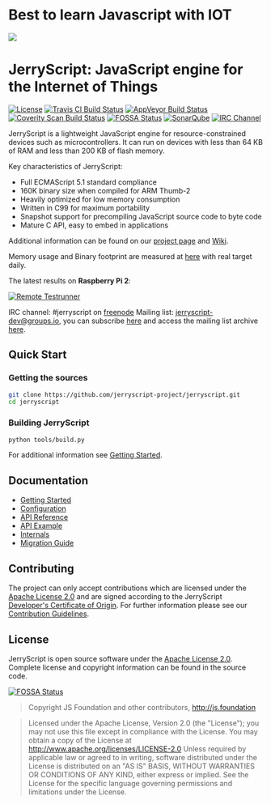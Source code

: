 # Best to learn Javascript with IOT


![](https://github.com/jerryscript-project/jerryscript/blob/master/LOGO.png)
# JerryScript: JavaScript engine for the Internet of Things
[![License](https://img.shields.io/badge/licence-Apache%202.0-brightgreen.svg?style=flat)](LICENSE)
[![Travis CI Build Status](https://travis-ci.org/jerryscript-project/jerryscript.svg?branch=master)](https://travis-ci.org/jerryscript-project/jerryscript)
[![AppVeyor Build Status](https://ci.appveyor.com/api/projects/status/ct8reap35u2vooa5/branch/master?svg=true)](https://ci.appveyor.com/project/jerryscript-project/jerryscript/branch/master)
[![Coverity Scan Build Status](https://scan.coverity.com/projects/12127/badge.svg)](https://scan.coverity.com/projects/jerryscript-project)
[![FOSSA Status](https://app.fossa.io/api/projects/git%2Bhttps%3A%2F%2Fgithub.com%2Fjerryscript-project%2Fjerryscript.svg?type=shield)](https://app.fossa.io/projects/git%2Bhttps%3A%2F%2Fgithub.com%2Fjerryscript-project%2Fjerryscript?ref=badge_shield)
[![SonarQube](https://sonarcloud.io/api/project_badges/measure?project=jerryscript-project_jerryscript&metric=ncloc)](https://sonarcloud.io/dashboard?id=jerryscript-project_jerryscript)
[![IRC Channel](https://img.shields.io/badge/chat-on%20freenode-brightgreen.svg)](https://kiwiirc.com/client/irc.freenode.net/#jerryscript)

JerryScript is a lightweight JavaScript engine for resource-constrained devices such as microcontrollers. It can run on devices with less than 64 KB of RAM and less than 200 KB of flash memory.

Key characteristics of JerryScript:
* Full ECMAScript 5.1 standard compliance
* 160K binary size when compiled for ARM Thumb-2
* Heavily optimized for low memory consumption
* Written in C99 for maximum portability
* Snapshot support for precompiling JavaScript source code to byte code
* Mature C API, easy to embed in applications

Additional information can be found on our [project page](http://jerryscript.net) and [Wiki](https://github.com/jerryscript-project/jerryscript/wiki).

Memory usage and Binary footprint are measured at [here](https://jerryscript-project.github.io/jerryscript-test-results) with real target daily.

The latest results on  **Raspberry Pi 2**:


[![Remote Testrunner](https://firebasestorage.googleapis.com/v0/b/jsremote-testrunner.appspot.com/o/status%2Fjerryscript%2Frpi2.svg?alt=media&token=1)](https://jerryscript-project.github.io/jerryscript-test-results/?view=rpi2)

IRC channel: #jerryscript on [freenode](https://freenode.net)
Mailing list: jerryscript-dev@groups.io, you can subscribe [here](https://groups.io/g/jerryscript-dev) and access the mailing list archive [here](https://groups.io/g/jerryscript-dev/topics).

## Quick Start
### Getting the sources
```bash
git clone https://github.com/jerryscript-project/jerryscript.git
cd jerryscript
```

### Building JerryScript
```bash
python tools/build.py
```

For additional information see [Getting Started](docs/00.GETTING-STARTED.md).

## Documentation
- [Getting Started](docs/00.GETTING-STARTED.md)
- [Configuration](docs/01.CONFIGURATION.md)
- [API Reference](docs/02.API-REFERENCE.md)
- [API Example](docs/03.API-EXAMPLE.md)
- [Internals](docs/04.INTERNALS.md)
- [Migration Guide](docs/16.MIGRATION-GUIDE.md)

## Contributing
The project can only accept contributions which are licensed under the [Apache License 2.0](LICENSE) and are signed according to the JerryScript [Developer's Certificate of Origin](DCO.md). For further information please see our [Contribution Guidelines](CONTRIBUTING.md).

## License
JerryScript is open source software under the [Apache License 2.0](LICENSE). Complete license and copyright information can be found in the source code.

[![FOSSA Status](https://app.fossa.io/api/projects/git%2Bhttps%3A%2F%2Fgithub.com%2Fjerryscript-project%2Fjerryscript.svg?type=large)](https://app.fossa.io/projects/git%2Bhttps%3A%2F%2Fgithub.com%2Fjerryscript-project%2Fjerryscript?ref=badge_large)

> Copyright JS Foundation and other contributors, http://js.foundation

> Licensed under the Apache License, Version 2.0 (the "License"); you may not use this file except in compliance with the License. You may obtain a copy of the License at http://www.apache.org/licenses/LICENSE-2.0 Unless required by applicable law or agreed to in writing, software distributed under the License is distributed on an "AS IS" BASIS, WITHOUT WARRANTIES OR CONDITIONS OF ANY KIND, either express or implied. See the License for the specific language governing permissions and limitations under the License.
